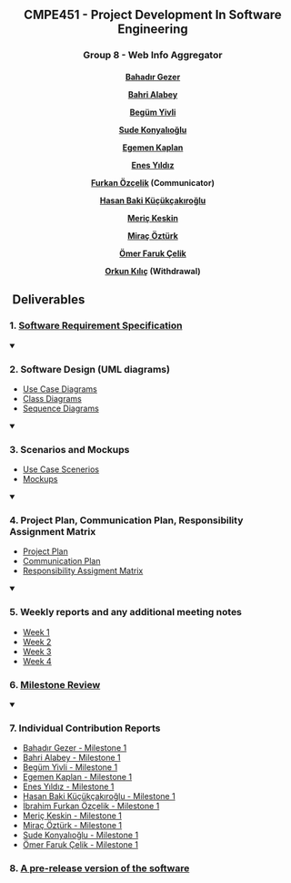 <h2 align="center">CMPE451 - Project Development In Software Engineering<h3> 
<h3 align="center">Group 8 - Web Info Aggregator<h4>
<p align="center"><a href="https://github.com/bounswe/bounswe2023group8/wiki/Bahad%C4%B1r-Gezer-About">Bahadır Gezer</a></p>
<p align="center"><a href="https://github.com/bounswe/bounswe2023group8/wiki/Bahri-Alabey-About">Bahri Alabey</a></p>
<p align="center"><a href="https://github.com/bounswe/bounswe2023group8/wiki/Beg%C3%BCm-Yivli-About">Begüm Yivli</a></p>
<p align="center"><a href="https://github.com/bounswe/bounswe2023group8/wiki/Sude-Konyal%C4%B1o%C4%9Flu-About">Sude Konyalıoğlu</a></p>
<p align="center"><a href="https://github.com/bounswe/bounswe2023group8/wiki/Egemen-Kaplan-About">Egemen Kaplan</a></p>
<p align="center"><a href="https://github.com/bounswe/bounswe2023group8/wiki/Enes-Y%C4%B1ld%C4%B1z-About">Enes Yıldız</a></p>
<p align="center"><a href="https://github.com/bounswe/bounswe2023group8/wiki/Ibrahim-Furkan-Ozcelik-About">Furkan Özçelik</a> (Communicator)</p>
<p align="center"><a href="https://github.com/bounswe/bounswe2023group8/wiki/Hasan-Baki-K%C3%BC%C3%A7%C3%BCk%C3%A7ak%C4%B1ro%C4%9Flu-About">Hasan Baki Küçükçakıroğlu</a></p>
<p align="center"><a href="https://github.com/bounswe/bounswe2023group8/wiki/Meri%C3%A7-Keskin-About">Meriç Keskin</a></p>
<p align="center"><a href="https://github.com/bounswe/bounswe2023group8/wiki/Mira%C3%A7-%C3%96zt%C3%BCrk-About">Miraç Öztürk</a></p>
<p align="center"><a href="https://github.com/bounswe/bounswe2023group8/wiki/%C3%96mer-Faruk-%C3%87elik-About">Ömer Faruk Çelik</a></p>
<p align="center"><a href="https://github.com/bounswe/bounswe2023group8/wiki/Orkun-Mahir-K%C4%B1l%C4%B1%C3%A7-About">Orkun Kılıç</a> (Withdrawal)</p>

##  Deliverables

### 1. [Software Requirement Specification](https://github.com/bounswe/bounswe2023group8/wiki/Requirements)

<details open>
   <summary><h3>2. Software Design (UML diagrams)</h3></summary>

  - [Use Case Diagrams](https://github.com/bounswe/bounswe2023group8/wiki/Use-Case-Diagram)
  - [Class Diagrams](https://github.com/bounswe/bounswe2023group8/wiki/Refactored-Class-Diagram)
  - [Sequence Diagrams](https://github.com/bounswe/bounswe2023group8/wiki/Sequence-Diagram)
</details>

<details open>
   <summary><h3>3. Scenarios and Mockups</h3></summary>
  
  - [Use Case Scenerios](https://github.com/bounswe/bounswe2023group8/wiki/Use-Case-Scenarios)
  - [Mockups](https://github.com/bounswe/bounswe2023group8/wiki/Mock-ups)
    
</details>

<details open>
  <summary><h3>4. Project Plan, Communication Plan, Responsibility Assignment Matrix</h3></summary>
  
  - [Project Plan](https://github.com/bounswe/bounswe2023group8/wiki/Project-Plan)
  - [Communication Plan](https://github.com/bounswe/bounswe2023group8/wiki/Communication-Plan)
  - [Responsibility Assigment Matrix](https://github.com/bounswe/bounswe2023group8/wiki/RAM(Responsibility-Assigment-Matrix))

</details>

<details open>
  <summary><h3>5. Weekly reports and any additional meeting notes</h3></summary>
  
  - [Week 1](https://github.com/bounswe/bounswe2023group8/wiki/Lab-Report-Week-1)
  - [Week 2](https://github.com/bounswe/bounswe2023group8/wiki/Lab-Report-Week-2)
  - [Week 3](https://github.com/bounswe/bounswe2023group8/wiki/Lab-Report-Week-3)
  - [Week 4](https://github.com/bounswe/bounswe2023group8/wiki/Lab-Report-Week-4)
 
</details>

### 6. [Milestone Review](https://github.com/bounswe/bounswe2023group8/wiki/Milestone-Review)


<details open>
  <summary><h3>7. Individual Contribution Reports</h3> </summary>

  - [Bahadır Gezer - Milestone 1](https://github.com/bounswe/bounswe2023group8/wiki/Bahadır-Gezer-%E2%80%90-Milestone-1)
  - [Bahri Alabey - Milestone 1](https://github.com/bounswe/bounswe2023group8/wiki/Bahri-Alabey-%E2%80%90-Milestone-1)
  - [Begüm Yivli - Milestone 1](https://github.com/bounswe/bounswe2023group8/wiki/Beg%C3%BCm-Yivli-%E2%80%90-Milestone-1-Individual-Contributions-Report)
  - [Egemen Kaplan - Milestone 1](https://github.com/bounswe/bounswe2023group8/wiki/Egemen-Kaplan-%E2%80%90-Milestone-1-Individual-Contributions-Report)
  - [Enes Yıldız - Milestone 1](https://github.com/bounswe/bounswe2023group8/wiki/Enes-Yıldız-%E2%80%90-Milestone-1)
  - [Hasan Baki Küçükçakıroğlu - Milestone 1](https://github.com/bounswe/bounswe2023group8/wiki/Hasan-Baki-K%C3%BC%C3%A7%C3%BCk%C3%A7ak%C4%B1ro%C4%9Flu-%E2%80%90-Milestone-1)
  - [İbrahim Furkan Özçelik - Milestone 1](https://github.com/bounswe/bounswe2023group8/wiki/%C4%B0brahim-Furkan-%C3%96z%C3%A7elik-%E2%80%90-Milestone-1-Individual-Contributions-Report)
  - [Meriç Keskin - Milestone 1](https://github.com/bounswe/bounswe2023group8/wiki/Meri%C3%A7-Keskin-Individual-Contribution-Report-for-Milestone-1)
  - [Miraç Öztürk - Milestone 1](https://github.com/bounswe/bounswe2023group8/wiki/Mira%C3%A7-%C3%96zt%C3%BCrk-Individual-Report-for-Customer-Milestone-1-Deliverables)
  - [Sude Konyalıoğlu - Milestone 1](https://github.com/bounswe/bounswe2023group8/wiki/Sude-Konyal%C4%B1o%C4%9Flu-%E2%80%90-Milestone-1-Individual-Contributions-Report)
  - [Ömer Faruk Çelik - Milestone 1](https://github.com/bounswe/bounswe2023group8/wiki/Ömer-Faruk-Çelik-%E2%80%90-Milestone-1-Individual-Contributions-Report)

</details>

### 8. [A pre-release version of the software](https://github.com/bounswe/bounswe2023group8/releases/tag/customer-milestone-1)





